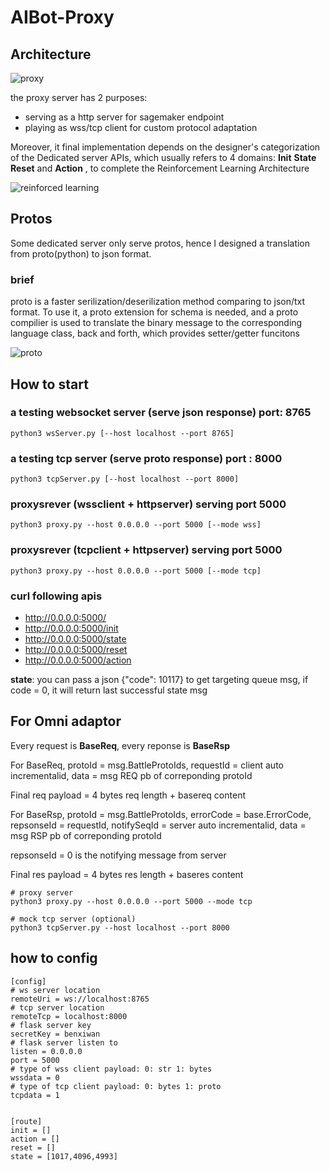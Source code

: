# AIBot-Proxy

## Architecture 

![proxy](./images/AIBOT-proxy.png "proxy server")


the proxy server has 2 purposes:

+ serving as a http server for sagemaker endpoint
+ playing as wss/tcp client for custom protocol adaptation

Moreover, it final implementation depends on the designer's categorization of the Dedicated server APIs, which usually refers to 4 domains: **Init** **State** **Reset** and **Action** , to complete the Reinforcement Learning Architecture

![reinforced learning](./images/ReInforcementLearningChart.png "reinforced learning")

## Protos

Some dedicated server only serve protos, hence I designed a translation from proto(python) to json format.

### brief

proto is a faster serilization/deserilization method comparing to json/txt format. To use it, a proto extension for schema is needed, and a proto compilier is used to translate the binary message to the corresponding language class, back and forth, which provides setter/getter funcitons

![proto](./images/protoc.png "proto")

## How to start

### a testing websocket server (serve json response) port: 8765

```
python3 wsServer.py [--host localhost --port 8765]
```

### a testing tcp server (serve proto response) port : 8000

```
python3 tcpServer.py [--host localhost --port 8000]
```

### proxysrever (wssclient + httpserver) serving port 5000
```
python3 proxy.py --host 0.0.0.0 --port 5000 [--mode wss]
```
### proxysrever (tcpclient + httpserver) serving port 5000
```
python3 proxy.py --host 0.0.0.0 --port 5000 [--mode tcp]
```
### curl following apis

* http://0.0.0.0:5000/
* http://0.0.0.0:5000/init
* http://0.0.0.0:5000/state
* http://0.0.0.0:5000/reset
* http://0.0.0.0:5000/action

**state**: you can pass a json {"code": 10117} to get targeting queue msg, if code = 0, it will return last successful state msg


## For Omni adaptor

Every request is **BaseReq**, every reponse is **BaseRsp**

For BaseReq, protoId = msg.BattleProtoIds, requestId = client auto incrementalid, data = msg REQ pb of correponding protoId

Final req payload = 4 bytes req length + basereq content

For BaseRsp, protoId = msg.BattleProtoIds, errorCode = base.ErrorCode, repsonseId = requestId, notifySeqId = server auto incrementalid, data = msg RSP pb of correponding protoId

repsonseId = 0 is the notifying message from server

Final res payload = 4 bytes res length + baseres content


```
# proxy server
python3 proxy.py --host 0.0.0.0 --port 5000 --mode tcp 

# mock tcp server (optional)
python3 tcpServer.py --host localhost --port 8000

```

## how to config

```
[config]
# ws server location
remoteUri = ws://localhost:8765
# tcp server location
remoteTcp = localhost:8000
# flask server key
secretKey = benxiwan
# flask server listen to 
listen = 0.0.0.0
port = 5000
# type of wss client payload: 0: str 1: bytes
wssdata = 0
# type of tcp client payload: 0: bytes 1: proto
tcpdata = 1


[route]
init = []
action = []
reset = []
state = [1017,4096,4993]
```


